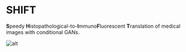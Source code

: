 # **SHIFT**
**S**peedy **H**istopathological-to-**I**mmuno**F**luorescent **T**ranslation of medical images with conditional GANs.

![alt](https://eburling.github.io/img/headers/SHIFT-header.png)
